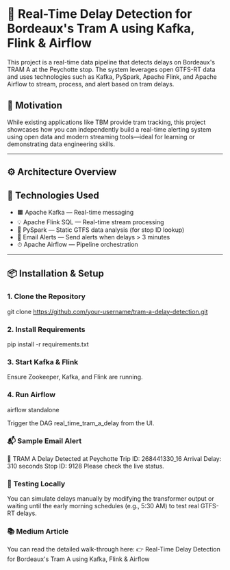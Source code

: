 # 🚦 Real-Time Delay Detection for Bordeaux's Tram A using Kafka, Flink & Airflow

This project is a real-time data pipeline that detects delays on Bordeaux's TRAM A at the Peychotte stop. The system leverages open GTFS-RT data and uses technologies such as Kafka, PySpark, Apache Flink, and Apache Airflow to stream, process, and alert based on tram delays.

## 📌 Motivation

While existing applications like TBM provide tram tracking, this project showcases how you can independently build a real-time alerting system using open data and modern streaming tools—ideal for learning or demonstrating data engineering skills.

---

## ⚙️ Architecture Overview


## 🔧 Technologies Used

- 🟧 Apache Kafka — Real-time messaging
- 💡 Apache Flink SQL — Real-time stream processing
- 🧠 PySpark — Static GTFS data analysis (for stop ID lookup)
- 📩 Email Alerts — Send alerts when delays > 3 minutes
- ⏱ Apache Airflow — Pipeline orchestration

---

## 📦 Installation & Setup

### 1. Clone the Repository

git clone https://github.com/your-username/tram-a-delay-detection.git



### 2. Install Requirements
pip install -r requirements.txt

### 3. Start Kafka & Flink
Ensure Zookeeper, Kafka, and Flink are running.

### 4. Run Airflow
airflow standalone

Trigger the DAG real_time_tram_a_delay from the UI.


### 📬 Sample Email Alert
🚨 TRAM A Delay Detected at Peychotte
Trip ID: 268441330_16
Arrival Delay: 310 seconds
Stop ID: 9128
Please check the live status.

### 🧪 Testing Locally
You can simulate delays manually by modifying the transformer output or waiting until the early morning schedules (e.g., 5:30 AM) to test real GTFS-RT delays.


### 📚 Medium Article
You can read the detailed walk-through here:
👉 Real-Time Delay Detection for Bordeaux's Tram A using Kafka, Flink & Airflow


